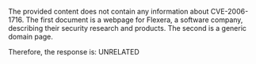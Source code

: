 The provided content does not contain any information about CVE-2006-1716. The first document is a webpage for Flexera, a software company, describing their security research and products. The second is a generic domain page.

Therefore, the response is: UNRELATED